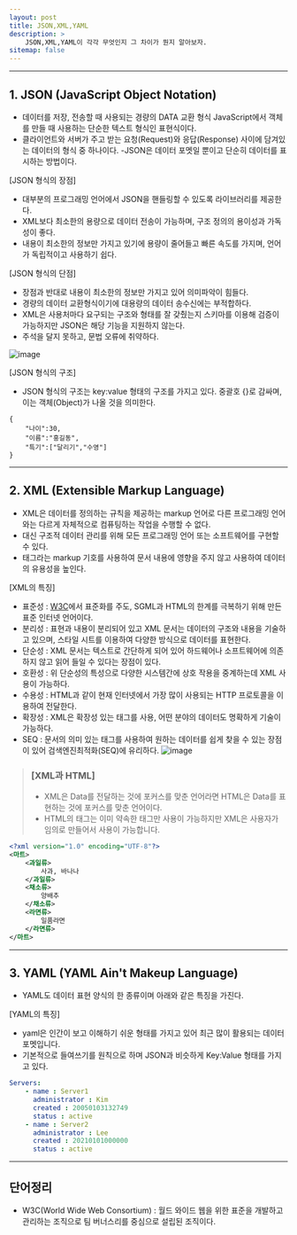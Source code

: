 ```yaml
---
layout: post
title: JSON,XML,YAML
description: >
    JSON,XML,YAML이 각각 무엇인지 그 차이가 뭔지 알아보자.
sitemap: false
---
```


---

## 1. JSON (JavaScript Object Notation)
- 데이터를 저장, 전송할 때 사용되는 경량의 DATA 교환 형식 JavaScript에서 객체를 만들 때 사용하는 단순한 텍스트 형식인 표현식이다.
- 클라이언트와 서버가 주고 받는 요청(Request)와 응답(Response) 사이에 담겨있는 데이터의 형식 중 하나이다.
-JSON은 데이터 포멧일 뿐이고 단순히 데이터를 표시하는 방법이다.

[JSON 형식의 장점]
- 대부분의 프로그래밍 언어에서 JSON을 핸들링할 수 있도록 라이브러리를 제공한다.
- XML보다 최소한의 용량으로 데이터 전송이 가능하며, 구조 정의의 용이성과 가독성이 좋다.
- 내용이 최소한의 정보만 가지고 있기에 용량이 줄어들고 빠른 속도를 가지며, 언어가 독립적이고 사용하기 쉽다.

[JSON 형식의 단점]
- 장점과 반대로 내용이 최소한의 정보만 가지고 있어 의미파악이 힘들다.
- 경량의 데이터 교환형식이기에 대용량의 데이터 송수신에는 부적합하다.
- XML은 사용처마다 요구되는 구조와 형태를 잘 갖췄는지 스키마를 이용해 검증이 가능하지만 JSON은 해당 기능을 지원하지 않는다.
- 주석을 달지 못하고, 문법 오류에 취약하다.

![image](https://media.licdn.com/dms/image/C560DAQEXmiSIYftM5Q/learning-public-crop_288_512/0/1629482233685?e=2147483647&v=beta&t=Cxx1JriYNY21m914uW3MS3YEhig1ezopPqS0941wD7s)

[JSON 형식의 구조]
- JSON 형식의 구조는 key:value 형태의 구조를 가지고 있다. 중괄호 {}로 감싸며, 이는 객체(Object)가 나올 것을 의미한다.
```
{
    "나이":30,
    "이름":"홍길동",
    "특기":["달리기","수영"]
}
```

---

## 2. XML (Extensible Markup Language)
- XML은 데이터를 정의하는 규칙을 제공하는 markup 언어로 다른 프로그래밍 언어와는 다르게 자체적으로 컴퓨팅하는 작업을 수행할 수 없다.
- 대신 구조적 데이터 관리를 위해 모든 프로그래밍 언어 또는 소프트웨어를 구현할 수 있다.
- 태그라는 markup 기호를 사용하여 문서 내용에 영향을 주지 않고 사용하여 데이터의 유용성을 높인다.

[XML의 특징]
- 표준성 : [W3C](#단어정리)에서 표준화를 주도, SGML과 HTML의 한계를 극복하기 위해 만든 표준 인터넷 언어이다.
- 분리성 : 표현과 내용이 분리되어 있고 XML 문서는 데이터의 구조와 내용을 기술하고 있으며, 스타일 시트를 이용하여 다양한 방식으로 데이터를 표현한다.
- 단순성 : XML 문서는 텍스트로 간단하게 되어 있어 하드웨어나 소프트웨어에 의존하지 않고 읽어 들일 수 있다는 장점이 있다.
- 호환성 : 위 단순성의 특성으로 다양한 시스템간에 상호 작용을 중계하는데 XML 사용이 가능하다.
- 수용성 : HTML과 같이 현재 인터넷에서 가장 많이 사용되는 HTTP 프로토콜을 이용하여 전달한다.
- 확장성 : XML은 확장성 있는 태그를 사용, 어떤 분야의 데이터도 명확하게 기술이 가능하다.
- SEQ : 문서의 의미 있는 태그를 사용하여 원하는 데이터를 쉽게 찾을 수 있는 장점이 있어 검색엔진최적화(SEQ)에 유리하다.
![image](https://i0.wp.com/hanamon.kr/wp-content/uploads/2021/06/HTML-vs-XML.png?fit=1280%2C844&ssl=1)
> ### [XML과 HTML]<br>
>- XML은 Data를 전달하는 것에 포커스를 맞춘 언어라면 HTML은 Data를 표현하는 것에 포커스를 맞춘 언어이다. <br>
>- HTML의 태그는 이미 약속한 태그만 사용이 가능하지만 XML은 사용자가 임의로 만들어서 사용이 가능합니다.
~~~xml
<?xml version="1.0" encoding="UTF-8"?>
<마트>
    <과일류>
        사과, 바나나
    </과일류>
    <채소류>
        양배추
    </채소류>
    <라면류>
        일품라면
    </라면류>
</마트>
~~~

---

## 3. YAML (YAML Ain't Makeup Language)
- YAML도 데이터 표현 양식의 한 종류이며 아래와 같은 특징을 가진다.

[YAML의 특징]
- yaml은 인간이 보고 이해하기 쉬운 형태를 가지고 있어 최근 많이 활용되는 데이터 포멧입니다.
- 기본적으로 들여쓰기를 원칙으로 하며 JSON과 비슷하게 Key:Value 형태를 가지고 있다.

~~~yaml
Servers:
    - name : Server1
      administrator : Kim
      created : 20050103132749
      status : active
    - name : Server2
      administrator : Lee
      created : 20210101000000
      status : active
~~~

---

## 단어정리
- W3C(World Wide Web Consortium) : 월드 와이드 웹을 위한 표준을 개발하고 관리하는 조직으로 팀 버너스리를 중심으로 설립된 조직이다.


